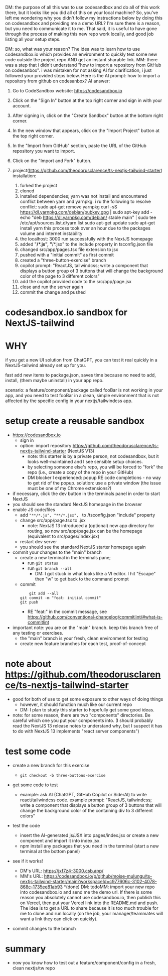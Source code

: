
DM: the purpose of all this was to use codesandbox and do all of this work there, but it looks like you did all of this on your local machine? So, you've left me wondering why you didn't follow my instructions below by doing this on codesandbox and providing me a demo URL? I'm sure there is a reason, but you need to communicate it to me. That said, it is useful to have gone through the process of making this new repo work locally, and good job listing all your setup steps. 

DM: so, what was your reason? The idea was to learn how to use codesandbox.io which provides an environment to quickly test some new code outside the project repo AND get an instant sharable link. 
MM: there was a step that i didn't understand "how to import a repository from GitHub on codesanbox". i was mistaken for not asking AI for clarification, i just followed your provided steps below.
Here is the AI prompt: how to import a repository from github on codesanbox?
AI answer: 

  1. Go to CodeSandbox website: https://codesandbox.io
  2. Click on the "Sign In" button at the top right corner and sign in with your account.
  3. After signing in, click on the "Create Sandbox" button at the bottom right corner.
  4. In the new window that appears, click on the "Import Project" button at the top right corner.
  5. In the "Import from GitHub" section, paste the URL of the GitHub repository you want to import.
  6. Click on the "Import and Fork" button.

1. project(https://github.com/theodorusclarence/ts-nextjs-tailwind-starter) installation:
   1. forked the project
   2. cloned 
   3. installed dependencies; yarn was not install and encountered conflict between yarn and yarnpkg. i ru the following to resolve conflict: 
      sudo apt-get remove yarnpkg
      curl -sS https://dl.yarnpkg.com/debian/pubkey.gpg | sudo apt-key add -
      echo "deb https://dl.yarnpkg.com/debian/ stable main" | sudo tee /etc/apt/sources.list.d/yarn.list
      sudo apt-get update
      sudo apt-get install yarn
   this process took over an hour due to the packages volume and internet instability 
   4. the localhost: 3000 run successfully with the NextJS homepage
   5. added "**/*.js", "**/*.jsx" to the include property in tsconfig.json file
   6. changed src/app/pages.tsx file extension to jsx
   7. pushed with a "initial commit" as first commit
   8. created a "three-button-exercise" branch
   9. copilot prompt: "ReactJS, tailwindcss; write a component that displays a button group of 3 buttons that will change the background color of the page to 3 different colors"
   10. add the copilot provided code to the src/app/page.jsx
   11. close and run the server again
   12. commit the change and pushed



# codesandbox.io sandbox for NextJS-tailwind

# WHY

if you get a new UI solution from ChatGPT, you can test it real quickly in a NextJS-tailwind already set up for you.

fast add new items to package.json, saves time because no need to add, install, (them maybe uninstall) in your app repo.

scenario: a feature/component/package called fooBar is not working in your app, and you need to test fooBar in a clean, simple environment that is not affected by the specific config in your nextjs/tailwindcss app.

# setup create a reusable sandbox
* https://codesandbox.io 
  * sign in
  * option: import repository https://github.com/theodorusclarence/ts-nextjs-tailwind-starter (NextJS V13)
    * note: this starter is by a private person, not codesandbox, but it looks well-maintained and I see sensible setup choices.
    * by selecting someone else's repo, you will be forced to "fork" the repo (i.e., create a copy of the repo in your GitHub)
    * DM blocker I experienced: popup RE code completions - no way to get rid of the popup. solution: use a private window (the issue must be one of my Chrome extensions?)
* if necessary, click the dev button in the terminals panel in order to start NextJS    
* you should see the standard NextJS homepage in the browser
* enable JS code/files
  * add `"**/*.js", "**/*.jsx", ` to /tsconfig.json "include" property
  * change src/app/page.tsx to .jsx
    * note: NextJS 13 introduced a (optional) new app directory for routing, so now src/app/page.jsx can be the homepage (equivalent to src/pages/index.jsx)
  * restart dev server
  * you should see the standard NextJS starter homepage again
* commit your changes to the "main" branch
  * create a new terminal in the terminals pane; 
    * run `git status` 
    * run `git branch --all`
      * DM: I got stuck in what looks like a VI editor. I hit "Escape" then "w" to get back to the command prompt
  * commit
    ```
		git add --all
    git commit -m "feat: initial commit"
    git push 
    ```
    * RE "feat:" in the commit message, see https://github.com/conventional-changelog/commitlint/#what-is-commitlint
* important note: you are on the "main" branch. keep this branch free of any testing or exercises. 
  * the "main" branch is your fresh, clean environment for testing
  * create new feature branches for each test, proof-of-concept

# note about https://github.com/theodorusclarence/ts-nextjs-tailwind-starter
* good for both of use to get some exposure to other ways of doing things
  * however, it should function much like our current repo
  * DM: I plan to study this starter to hopefully get some good ideas.
* note: for some reason, there are two "components" directories. Be careful which one you put your components into. (I should probably read the NextJS 13 release notes to understand why, but I suspect it has to do with NextJS 13 implements "react server components")

# test some code
* create a new branch for this exercise
  * `git checkout -b three-buttons-exercise`
* get some code to test
  * example: ask AI (ChatGPT, GitHub Copilot or SiderAI) to write react/tailwindcss code. example prompt: "ReactJS, tailwindcss; write a component that displays a button group of 3 buttons that will change the background color of the containing div to 3 different colors"
* test the code
  * insert the AI-generated js/JSX into pages/index.jsx or create a new component and import it into index.jsx.
  * npm install any packages that you need in the terminal (start a new terminal at the bottom panel)
* see if it works!
  * DM's URL: https://jxf7z4-3000.csb.app/
  * MM's URL: https://codesandbox.io/p/github/moise-mulungu/ts-nextjs-tailwind-starter/main?workspaceId=c977606c-3102-4078-868c-1735ee81ab93
    *(done) DM: todoMM: import your new repo into codesandbox.io and send me the demo url. If there is some reason you absolutely cannot use codesandbox.io, then publish this on Vercel, then put your Vercel link into the README.md and push. The idea is to get a URL to share because it is too much trouble for me to clone and run locally (on the job, your manager/teammates will want a link they can click on quickly). 

* commit changes to the branch

# summary
* now you know how to test out a feature/component/config in a fresh, clean nextjs/tw repo







